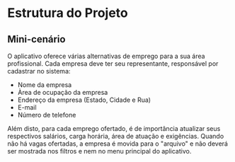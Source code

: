 # Estrutura do Projeto

## Mini-cenário

O aplicativo oferece várias alternativas de emprego para a sua área profissional. Cada empresa deve ter seu representante, responsável por cadastrar no sistema:

- Nome da empresa
- Àrea de ocupação da empresa
- Endereço da empresa (Estado, Cidade e Rua)
- E-mail
- Número de telefone

Além disto, para cada emprego ofertado, é de importância atualizar seus respectivos salários, carga horária, área de atuação e exigências. Quando não há vagas ofertadas, a empresa é movida para o "arquivo" e não deverá ser mostrada nos filtros e nem no menu principal do aplicativo.